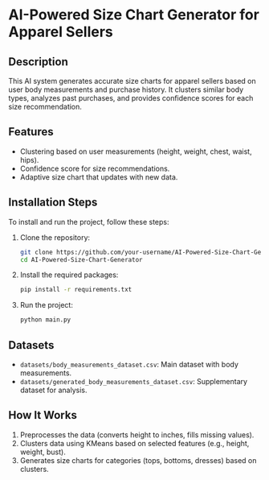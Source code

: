 # AI-Powered Size Chart Generator for Apparel Sellers

## Description
This AI system generates accurate size charts for apparel sellers based on user body measurements and purchase history. It clusters similar body types, analyzes past purchases, and provides confidence scores for each size recommendation.

## Features
- Clustering based on user measurements (height, weight, chest, waist, hips).
- Confidence score for size recommendations.
- Adaptive size chart that updates with new data.

## Installation Steps
To install and run the project, follow these steps:

1. Clone the repository:
   ```bash
   git clone https://github.com/your-username/AI-Powered-Size-Chart-Generator.git
   cd AI-Powered-Size-Chart-Generator
   ```

2. Install the required packages:
   ```bash
   pip install -r requirements.txt
   ```

3. Run the project:
   ```bash
   python main.py
   ```

## Datasets
- `datasets/body_measurements_dataset.csv`: Main dataset with body measurements.
- `datasets/generated_body_measurements_dataset.csv`: Supplementary dataset for analysis.

## How It Works
1. Preprocesses the data (converts height to inches, fills missing values).
2. Clusters data using KMeans based on selected features (e.g., height, weight, bust).
3. Generates size charts for categories (tops, bottoms, dresses) based on clusters.

